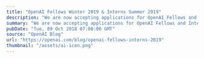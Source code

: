 ```yaml
---
title: "OpenAI Fellows Winter 2019 & Interns Summer 2019"
description: "We are now accepting applications for OpenAI Fellows and Interns for 2019."
summary: "We are now accepting applications for OpenAI Fellows and Interns for 2019."
pubDate: "Tue, 09 Oct 2018 07:00:00 GMT"
source: "OpenAI Blog"
url: "https://openai.com/blog/openai-fellows-interns-2019"
thumbnail: "/assets/ai-icon.png"
---
```


